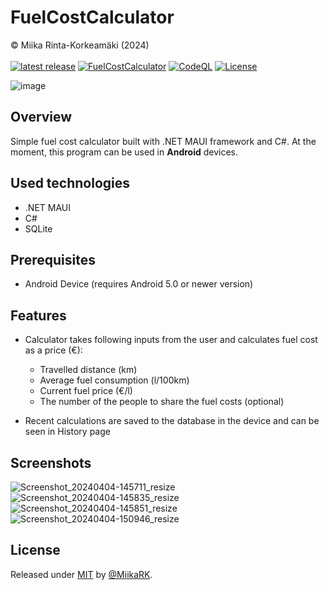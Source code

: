 # FuelCostCalculator 
© Miika Rinta-Korkeamäki (2024) \
\
    <a href="https://github.com/MiikaRK/fuelcostcalculator/releases/latest">
        <img src="https://img.shields.io/github/v/release/MiikaRK/fuelcostcalculator?color=green" alt="latest release"></a>
[![FuelCostCalculator](https://github.com/MiikaRK/fuelcostcalculator/actions/workflows/FuelCostCalculator.yml/badge.svg?branch=master)](https://github.com/MiikaRK/fuelcostcalculator/actions/workflows/FuelCostCalculator.yml?query=branch%3Amaster)
[![CodeQL](https://github.com/MiikaRK/fuelcostcalculator/actions/workflows/github-code-scanning/codeql/badge.svg?branch=master)](https://github.com/MiikaRK/fuelcostcalculator/actions/workflows/github-code-scanning/codeql?query=branch%3Amaster)
[![License](https://img.shields.io/badge/License-MIT-blue)](#license)



![image](https://github.com/MiikaRK/fuelcostcalculator/assets/94705211/14cb29cd-5a67-48d7-9e75-ac0e7f415cec) 


## Overview

Simple fuel cost calculator built with .NET MAUI framework and C#. At the moment, this program can be used in **Android** devices.

## Used technologies

- .NET MAUI
- C#
- SQLite

## Prerequisites

- Android Device (requires Android 5.0 or newer version)

## Features

- Calculator takes following inputs from the user and calculates fuel cost as a price (€): 
  - Travelled distance (km)
  - Average fuel consumption (l/100km)
  - Current fuel price (€/l)
  - The number of the people to share the fuel costs (optional)
 
- Recent calculations are saved to the database in the device and can be seen in History page

## Screenshots

![Screenshot_20240404-145711_resize](https://github.com/MiikaRK/fuelcostcalculator/assets/94705211/d89f7027-57aa-4f7a-a085-027d59ef2b48)
![Screenshot_20240404-145835_resize](https://github.com/MiikaRK/fuelcostcalculator/assets/94705211/47adc4d9-995a-43f1-96d5-85b78cce4a23)
![Screenshot_20240404-145851_resize](https://github.com/MiikaRK/fuelcostcalculator/assets/94705211/ca5ef09a-554a-4c07-89ed-76adcbf8f998)
![Screenshot_20240404-150946_resize](https://github.com/MiikaRK/fuelcostcalculator/assets/94705211/2026d42f-c6ae-44ce-9711-8508726f943d)

## License

Released under [MIT](/LICENSE) by [@MiikaRK](https://github.com/MiikaRK).
